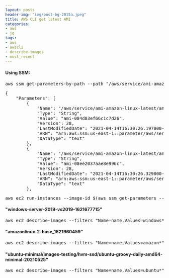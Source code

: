 ```yaml
---
layout: posts
header-img: "img/post-bg-2015a.jpeg"
title: AWS CLI get latest AMI
categories:
- aws
- jq
tags:
- aws
- awscli
- describe-images
- most_recent
---
```


#### Using SSM: 
<pre>aws ssm get-parameters-by-path --path "/aws/service/ami-amazon-linux-latest" --region us-east-1</pre>

<pre>
{
    "Parameters": [
        {
            "Name": "/aws/service/ami-amazon-linux-latest/amzn-ami-hvm-x86_64-ebs",
            "Type": "String",
            "Value": "ami-084d83ef66c1c7d26",
            "Version": 28,
            "LastModifiedDate": "2021-04-14T16:30:26.197000-07:00",
            "ARN": "arn:aws:ssm:us-east-1::parameter/aws/service/ami-amazon-linux-latest/amzn-ami-hvm-x86_64-ebs",
            "DataType": "text"
        },
        {
            "Name": "/aws/service/ami-amazon-linux-latest/amzn-ami-hvm-x86_64-gp2",
            "Type": "String",
            "Value": "ami-08ee2037aae8e996c",
            "Version": 28,
            "LastModifiedDate": "2021-04-14T16:30:26.329000-07:00",
            "ARN": "arn:aws:ssm:us-east-1::parameter/aws/service/ami-amazon-linux-latest/amzn-ami-hvm-x86_64-gp2",
            "DataType": "text"
        },
</pre>

<pre>aws ec2 run-instances --image-id $(aws ssm get-parameters --names /aws/service/ami-amazon-linux-latest/amzn2-ami-hvm-x86_64-gp2 --query 'Parameters[0].[Value]' --output text) --count 1 --instance-type m4.large
</pre>

#### "windows-server-2019-vs2019-1621677715"
<pre>aws ec2 describe-images --filters "Name=name,Values=windows*" --query 'reverse(sort_by(Images, &CreationDate))[0]' --owner microsoft</pre>

####  "amazonlinux-2-base_1621960459"
<pre>aws ec2 describe-images --filters "Name=name,Values=amazon*" --query 'reverse(sort_by(Images, &CreationDate))[0]' --owners amazon</pre>

####  "ubuntu-minimal/images-testing/hvm-ssd/ubuntu-groovy-daily-amd64-minimal-20210525"
<pre>aws ec2 describe-images --filters "Name=name,Values=ubuntu*" --query 'reverse(sort_by(Images, &CreationDate))[0]' --owners 099720109477</pre>
